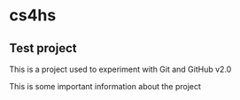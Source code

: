 # cs4hs
## Test project

This is a project used to experiment with Git and GitHub v2.0

This is some important information about the project
